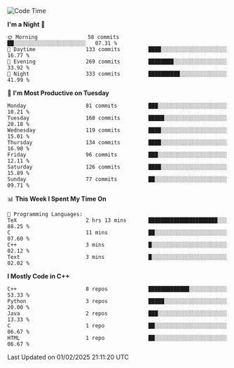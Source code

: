 <!--START_SECTION:waka-->
![Code Time](http://img.shields.io/badge/Code%20Time-258%20hrs%2011%20mins-blue)

**I'm a Night 🦉** 

```text
🌞 Morning                58 commits          ██░░░░░░░░░░░░░░░░░░░░░░░   07.31 % 
🌆 Daytime                133 commits         ████░░░░░░░░░░░░░░░░░░░░░   16.77 % 
🌃 Evening                269 commits         ████████░░░░░░░░░░░░░░░░░   33.92 % 
🌙 Night                  333 commits         ██████████░░░░░░░░░░░░░░░   41.99 % 
```
📅 **I'm Most Productive on Tuesday** 

```text
Monday                   81 commits          ███░░░░░░░░░░░░░░░░░░░░░░   10.21 % 
Tuesday                  160 commits         █████░░░░░░░░░░░░░░░░░░░░   20.18 % 
Wednesday                119 commits         ████░░░░░░░░░░░░░░░░░░░░░   15.01 % 
Thursday                 134 commits         ████░░░░░░░░░░░░░░░░░░░░░   16.90 % 
Friday                   96 commits          ███░░░░░░░░░░░░░░░░░░░░░░   12.11 % 
Saturday                 126 commits         ████░░░░░░░░░░░░░░░░░░░░░   15.89 % 
Sunday                   77 commits          ██░░░░░░░░░░░░░░░░░░░░░░░   09.71 % 
```


📊 **This Week I Spent My Time On** 

```text
💬 Programming Languages: 
TeX                      2 hrs 13 mins       ██████████████████████░░░   88.25 % 
C                        11 mins             ██░░░░░░░░░░░░░░░░░░░░░░░   07.60 % 
C++                      3 mins              █░░░░░░░░░░░░░░░░░░░░░░░░   02.12 % 
Text                     3 mins              █░░░░░░░░░░░░░░░░░░░░░░░░   02.02 % 
```

**I Mostly Code in C++** 

```text
C++                      8 repos             █████████████░░░░░░░░░░░░   53.33 % 
Python                   3 repos             █████░░░░░░░░░░░░░░░░░░░░   20.00 % 
Java                     2 repos             ███░░░░░░░░░░░░░░░░░░░░░░   13.33 % 
C                        1 repo              ██░░░░░░░░░░░░░░░░░░░░░░░   06.67 % 
HTML                     1 repo              ██░░░░░░░░░░░░░░░░░░░░░░░   06.67 % 
```




 Last Updated on 01/02/2025 21:11:20 UTC
<!--END_SECTION:waka-->
